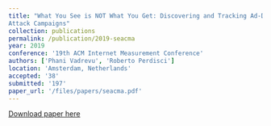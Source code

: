 ```yaml
---
title: "What You See is NOT What You Get: Discovering and Tracking Ad-Driven Social Engineering
Attack Campaigns"
collection: publications
permalink: /publication/2019-seacma
year: 2019
conference: '19th ACM Internet Measurement Conference'
authors: ['Phani Vadrevu', 'Roberto Perdisci']
location: 'Amsterdam, Netherlands'
accepted: '38'
submitted: '197'
paper_url: '/files/papers/seacma.pdf'
---
```

[Download paper here](/files/papers/seacma.pdf)
